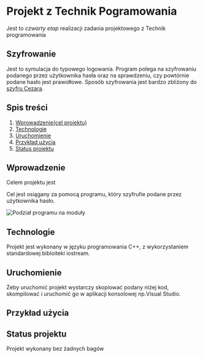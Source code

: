 # Projekt z Technik Pogramowania
Jest to *czwarty etap* realizacji zadania projektowego z Technik programowania
## Szyfrowanie
Jest to symulacja do typowego logowania. Program polega na szyfrowaniu podanego przez użytkownika hasła oraz na sprawdzeniu, czy powtórnie podane hasło jest prawidłowe. Sposób szyfrowania jest bardzo zbliżony do [szyfru Cezara](https://pl.wikipedia.org/wiki/Szyfr_Cezara).
## Spis treści
1. [Wprowadzenie(cel projektu)](#Wprowadzenie)
2. [Technologie](#Technologie)
3. [Uruchomienie](#Uruchomienie)
4. [Przykład użycia](#Przykład-użycia)
5. [Status projektu](#Status-projektu)
## Wprowadzenie
Celem projektu jest

Cel jest osiągany za pomocą programu, który szyfrufie podane przez użytkownika hasło.

![Podział programu na moduły]("C:\Users\Daria\Downloads\"moduły.png")
## Technologie
Projekt jest wykonany w języku programowania C++, z wykorzystaniem standardowej bibloiteki iostream.
## Uruchomienie
Żeby uruchomić projekt wystarczy skopiować podany niżej kod, skompilować i uruchomić go w aplikacji konsolowej np.Visual Studio.
## Przykład użycia

## Status projektu
Projekt wykonany bez żadnych bagów
